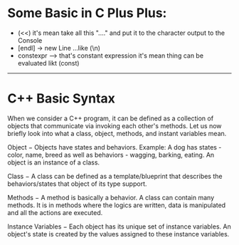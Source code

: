 # Some Basic in C Plus Plus:
* (<<) it's mean take all this "...." and put it to the character output to the Console
* [endl] -> new Line ...like (\n)
* constexpr --> that's constant expression it's mean thing can be evaluated  likt (const)
---
# C++ Basic Syntax
When we consider a C++ program, it can be defined as a collection of objects that communicate via invoking each other's methods. Let us now briefly look into what a class, object, methods, and instant variables mean.

Object − Objects have states and behaviors. Example: A dog has states - color, name, breed as well as behaviors - wagging, barking, eating. An object is an instance of a class.

Class − A class can be defined as a template/blueprint that describes the behaviors/states that object of its type support.

Methods − A method is basically a behavior. A class can contain many methods. It is in methods where the logics are written, data is manipulated and all the actions are executed.

Instance Variables − Each object has its unique set of instance variables. An object's state is created by the values assigned to these instance variables.